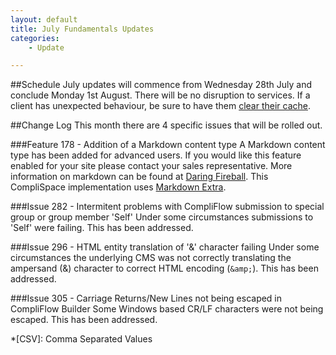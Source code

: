```yaml
---
layout: default
title: July Fundamentals Updates
categories:
    - Update

---
```


##Schedule
July updates will commence from Wednesday 28th July and conclude 
Monday 1st August. There will be no disruption to services. If a client 
has unexpected behaviour, be sure to have them [clear their cache][Clear Cache].

##Change Log
This month there are 4 specific issues that will be rolled out. 

###Feature 178 - Addition of a Markdown content type
A Markdown content type has been added for advanced users. If you would like this
feature enabled for your site please contact your sales representative. More
information on markdown can be found at [Daring Fireball][Markdown]. This 
CompliSpace implementation uses [Markdown Extra][].

###Issue 282 - Intermitent problems with CompliFlow submission to special group or group member 'Self'
Under some circumstances submissions to 'Self' were failing. This has been addressed.

###Issue 296 - HTML entity translation of '&' character failing
Under some circumstances the underlying CMS was not correctly translating the 
ampersand (&) character to correct HTML encoding (`&amp;`). This has been addressed.

###Issue 305 - Carriage Returns/New Lines not being escaped in CompliFlow Builder
Some Windows based CR/LF characters were not being escaped. This has been addressed.


[basic authentication]: http://www.freesoft.org/CIE/RFC/1945/67.htm
[Markdown]: http://daringfireball.net/projects/markdown/
[Markdown Extra]: http://michelf.com/projects/php-markdown/extra/
[Clear Cache]: http://www.wikihow.com/Clear-Your-Browser's-Cache

*[CSV]: Comma Separated Values
